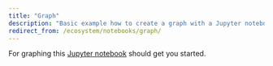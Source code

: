 ```yaml
---
title: "Graph"
description: "Basic example how to create a graph with a Jupyter notebook."
redirect_from: /ecosystem/notebooks/graph/
---
```


For graphing this [Jupyter notebook](https://nbviewer.jupyter.org/github/home-assistant/home-assistant-notebooks/blob/master/other/graph-single-sensor.ipynb) should get you started.
